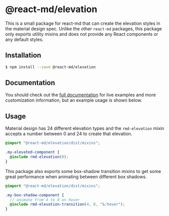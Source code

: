 # @react-md/elevation

This is a small package for react-md that can create the elevation styles in the
material design spec. Unlike the other `react-md` packages, this package only
exports utility mixins and does not provide any React components or any default
styles.

## Installation

```sh
$ npm install --save @react-md/elevation
```

<!-- DOCS_REMOVE -->

## Documentation

You should check out the
[full documentation](https://react-md.dev/packages/elevation) for live examples
and more customization information, but an example usage is shown below.

<!-- DOCS_REMOVE_END -->

<!-- INCLUDING_STYLES -->

## Usage

Material design has 24 different elevation types and the `rmd-elevation` mixin
accepts a number between 0 and 24 to create that elevation.

```scss
@import "@react-md/elevation/dist/mixins";

.my-elevated-component {
  @include rmd-elevation(8);
}
```

This package also exports some box-shadow transition mixins to get some great
performance when animating between different box shadows.

```scss
@import "@react-md/elevation/dist/mixins";

.my-box-shadow-component {
  // animate from 4 to 8 on hover
  @include rmd-elevation-transition(4, 8, "&:hover");
}
```
